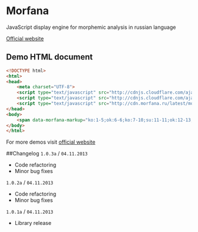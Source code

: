 Morfana
=======

JavaScript display engine for morphemic analysis in russian language

[Official website](http://morfana.ru/)

Demo HTML document
-----

``` html
<!DOCTYPE html>
<html>
<head>
	<meta charset="UTF-8">
	<script type="text/javascript" src="http://cdnjs.cloudflare.com/ajax/libs/jquery/1.7/jquery.min.js"></script>
	<script type="text/javascript" src="http://cdnjs.cloudflare.com/ajax/libs/rangy/1.2.3/rangy-core.js"></script>
	<script type="text/javascript" src="http://cdn.morfana.ru/latest/morfana.min.js"></script>
</head>
<body>
	<span data-morfana-markup="ko:1-5;ok:6-6;ko:7-10;su:11-11;ok:12-13;os:1-11">десятиэтажный</span>
</body>
</html>
```    
For more demos visit [official website](http://morfana.ru/)

##Changelog
`1.0.3a` / `04.11.2013`

- Code refactoring
- Minor bug fixes

`1.0.2a` / `04.11.2013`

- Code refactoring
- Minor bug fixes

`1.0.1a` / `04.11.2013`

- Library release